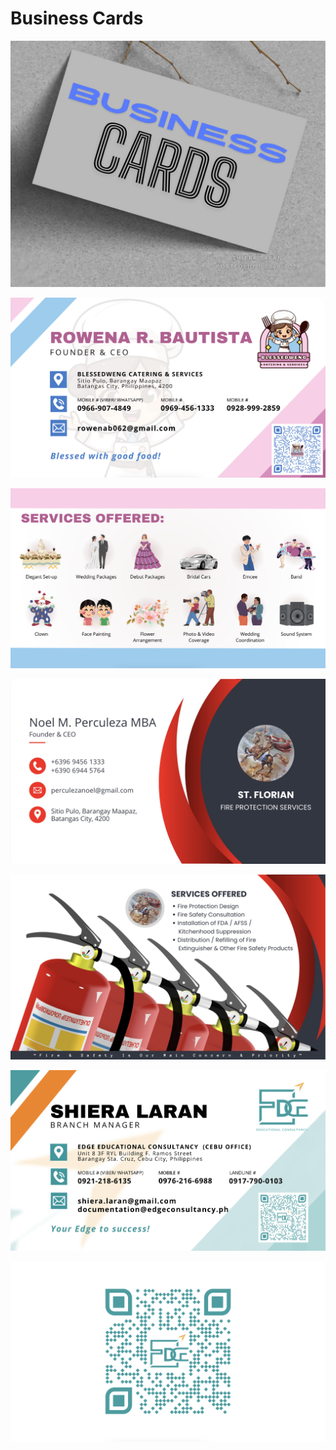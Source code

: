 # Business Cards

![](z-Attachments/Behance%20Thumbnails-07.jpg)

![](z-Attachments/Business%20Card%20-%20Rowena%20Bautista.png)

![](z-Attachments/Business%20Card%20-%20Back.png)

![](z-Attachments/Business%20Card%201-1.jpg)

![](z-Attachments/Business%20Card%201-2.jpg)

![](z-Attachments/Shiera%20Laran.png)

![](z-Attachments/Melanie%20Nadura%20-%20Back.png)



